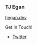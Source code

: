 ### TJ Egan

[tjegan.dev](https://tjegan.dev)

Get In Touch!
- [Twitter](https://twitter.com/TJ_egan)
